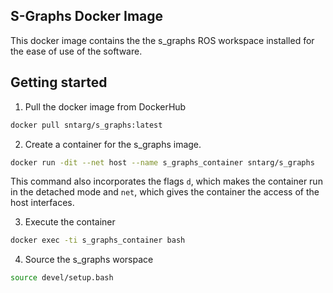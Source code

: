 ## S-Graphs Docker Image

This docker image contains the the s_graphs ROS workspace installed for the ease of use of the software.

## Getting started

1. Pull the docker image from DockerHub

```sh
docker pull sntarg/s_graphs:latest
```

2. Create a container for the s_graphs image.

```sh
docker run -dit --net host --name s_graphs_container sntarg/s_graphs
```

This command also incorporates the flags `d`, which makes the container run in the detached mode and `net`, which gives the container the access of the host interfaces.

3. Execute the container

```sh
docker exec -ti s_graphs_container bash
```

4. Source the s_graphs worspace

```sh
source devel/setup.bash
```
